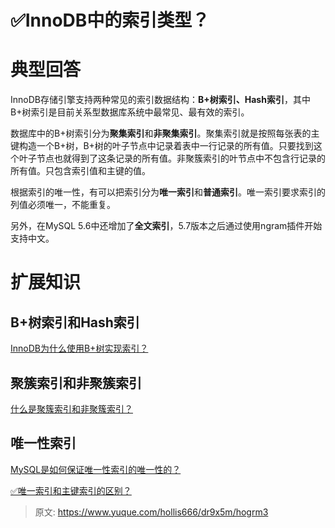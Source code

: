 # ✅InnoDB中的索引类型？


# 典型回答

InnoDB存储引擎支持两种常见的索引数据结构：**B+树索引、Hash索引**，其中B+树索引是目前关系型数据库系统中最常见、最有效的索引。

数据库中的B+树索引分为**聚集索引**和**非聚集索引**。聚集索引就是按照每张表的主键构造一个B+树，B+树的叶子节点中记录着表中一行记录的所有值。只要找到这个叶子节点也就得到了这条记录的所有值。非聚簇索引的叶节点中不包含行记录的所有值。只包含索引值和主键的值。

根据索引的唯一性，有可以把索引分为**唯一索引**和**普通索引**。唯一索引要求索引的列值必须唯一，不能重复。

另外，在MySQL 5.6中还增加了**全文索引**，5.7版本之后通过使用ngram插件开始支持中文。


# 扩展知识

## B+树索引和Hash索引
[InnoDB为什么使用B+树实现索引？](https://www.yuque.com/hollis666/dr9x5m/uh3cy1?view=doc_embed)

## 聚簇索引和非聚簇索引

[什么是聚簇索引和非聚簇索引？](https://www.yuque.com/hollis666/dr9x5m/le8gbo472cpxv63z?view=doc_embed)


## 唯一性索引

[MySQL是如何保证唯一性索引的唯一性的？](https://www.yuque.com/hollis666/dr9x5m/gliyvzp21uq8uakh?view=doc_embed)

[✅唯一索引和主键索引的区别？](https://www.yuque.com/hollis666/dr9x5m/mot9do3w6rh5u03t?view=doc_embed)




> 原文: <https://www.yuque.com/hollis666/dr9x5m/hogrm3>
